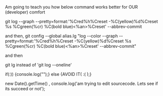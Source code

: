 Am going to teach you how below command works better for OUR (developer) comfort

git log --graph --pretty=format:'%Cred%h%Creset -%C(yellow)%d%Creset %s %Cgreen(%cr) %C(bold blue)<%an>%Creset' --abbrev-commit

and then,
git config --global alias.lg "log --color --graph --pretty=format:'%Cred%h%Creset -%C(yellow)%d%Creset %s %Cgreen(%cr) %C(bold blue)<%an>%Creset' --abbrev-commit"

and then

git lg instead of 'git log --oneline'

if(:)) {console.log("");}
else {AVOID IT( :( );} 

new Date().getTime() , 
console.log('am trying to edit sourcecode. Lets see if its succeed or not');